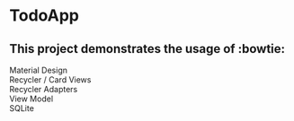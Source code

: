 # TodoApp

This project demonstrates the usage of :bowtie:
---

Material Design <br/>
Recycler / Card Views <br/>
Recycler Adapters <br/>
View Model <br/>
SQLite <br/>


